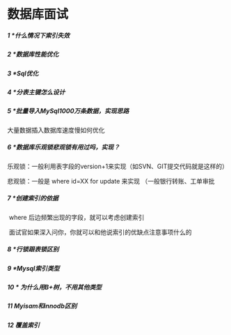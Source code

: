 # 数据库面试

##### 1 *什么情况下索引失效

##### 2 *数据库性能优化

##### 3 *Sql优化

##### 4 *分表主键怎么设计

##### 5 *批量导入MySql1000万条数据，实现思路

大量数据插入数据库速度慢如何优化

##### 6 *数据库乐观锁悲观锁有用过吗，实现？

乐观锁：一般利用表字段的version+1来实现（如SVN、GIT提交代码就是这样的）

悲观锁：一般是 where id=XX for update 来实现 （一般银行转账、工单审批

##### 7 *创建索引的依据

​		where 后边频繁出现的字段，就可以考虑创建索引

​       面试官如果深入问你，你就可以和他说索引的优缺点注意事项什么的

##### 8 *行锁跟表锁区别 

##### 9 *Mysql索引类型

##### 10 * 为什么用B+树，不用其他类型

##### 11 Myisam和innodb区别

##### 12 覆盖索引

